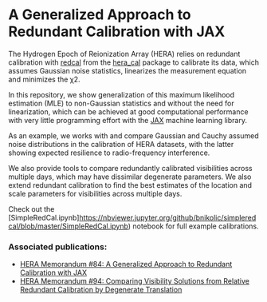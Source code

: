 
# A Generalized Approach to Redundant Calibration with JAX

The Hydrogen Epoch of Reionization Array (HERA) relies on redundant calibration with [redcal](https://github.com/HERA-Team/hera_cal/blob/master/hera_cal/redcal.py) from the [hera_cal](https://github.com/HERA-Team/hera_cal) package to calibrate its data, which assumes Gaussian noise statistics, linearizes the measurement equation and minimizes the χ2. 

In this repository, we show generalization of this maximum likelihood estimation (MLE) to non-Gaussian statistics and without the need for linearization, which can be achieved at good computational performance with very little programming effort with the [JAX](https://github.com/google/jax) machine learning library. 

As an example, we works with and compare Gaussian and Cauchy assumed noise distributions in the calibration of HERA datasets, with the latter showing expected resilience to radio-frequency interference.

We also provide tools to compare redundantly calibrated visibilities across multiple days, which may have dissimilar degenerate parameters. We also extend redundant calibration to find the best estimates of the location and scale parameters for visibilities across multiple days.

Check out the [SimpleRedCal.ipynb]https://nbviewer.jupyter.org/github/bnikolic/simpleredcal/blob/master/SimpleRedCal.ipynb) notebook for full example calibrations.

### Associated publications:
 - [HERA Memorandum #84: A Generalized Approach to Redundant Calibration with JAX](http://reionization.org/wp-content/uploads/2013/03/HERA084__A_Generalized_Approach_to_Redundant_Calibration_with_JAX.pdf)
 - [HERA Memorandum #94: Comparing Visibility Solutions from Relative Redundant Calibration by Degenerate Translation](http://reionization.org/manual_uploads/HERA094__Comparing_Visibility_Solutions_from_Relative_Redundant_Calibration_by_Degenerate_Translation.pdf)
